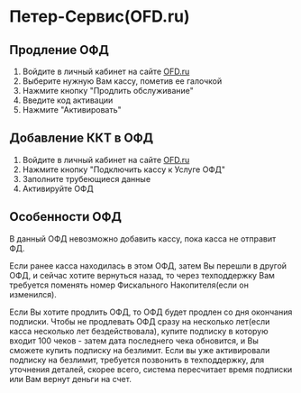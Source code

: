 # Петер-Сервис(OFD.ru)

## Продление ОФД
1. Войдите в личный кабинет на сайте [OFD.ru](https://ofd.ru/)
2. Выберите нужную Вам кассу, пометив ее галочкой
3. Нажмите кнопку "Продлить обслуживание"
4. Введите код активации
5. Нажмите "Активировать"

## Добавление ККТ в ОФД
1. Войдите в личный кабинет на сайте [OFD.ru](https://ofd.ru/)
2. Нажмите кнопку "Подключить кассу к Услуге ОФД"
3. Заполните трубеющиеся данные
4. Активируйте ОФД 

## Особенности ОФД 
В данный ОФД невозможно добавить кассу, пока касса не отправит ФД.

Если ранее касса находилась в этом ОФД, затем Вы перешли в другой ОФД, и сейчас хотите вернуться назад, то через техподдержку Вам требуется поменять номер Фискального Накопителя(если он изменился). 

Если Вы хотите продлить ОФД, то ОФД будет продлен со дня окончания подписки. Чтобы не продлевать ОФД сразу на несколько лет(если касса несколько лет бездействовала), купите подписку в которую входит 100 чеков - затем дата последнего чека обновится, и Вы сможете купить подписку на безлимит. Если вы уже активировали подписку на безлимит, требуется позвонить в техподдержку, для уточнения деталей, скорее всего, система пересчитает время подписки или Вам вернут деньги на счет.